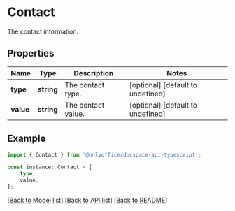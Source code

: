 # Contact

The contact information.

## Properties

Name | Type | Description | Notes
------------ | ------------- | ------------- | -------------
**type** | **string** | The contact type. | [optional] [default to undefined]
**value** | **string** | The contact value. | [optional] [default to undefined]

## Example

```typescript
import { Contact } from '@onlyoffice/docspace-api-typescript';

const instance: Contact = {
    type,
    value,
};
```

[[Back to Model list]](../README.md#documentation-for-models) [[Back to API list]](../README.md#documentation-for-api-endpoints) [[Back to README]](../README.md)
